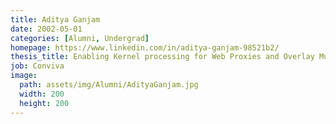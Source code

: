 ```yaml
---
title: Aditya Ganjam
date: 2002-05-01
categories: [Alumni, Undergrad]
homepage: https://www.linkedin.com/in/aditya-ganjam-98521b2/
thesis_title: Enabling Kernel processing for Web Proxies and Overlay Multicast
job: Conviva
image:
  path: assets/img/Alumni/AdityaGanjam.jpg
  width: 200
  height: 200
---
```


